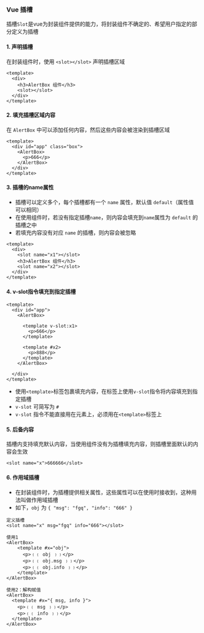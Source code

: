 ### Vue 插槽
插槽`Slot`是vue为封装组件提供的能力，将封装组件不确定的、希望用户指定的部分定义为插槽

#### 1. 声明插槽
在封装组件时，使用 `<slot></slot>` 声明插槽区域

```
<template>
  <div>
    <h3>AlertBox 组件</h3>
    <slot></slot>
  </div>
</template>
```

#### 2. 填充插槽区域内容
在 `AlertBox` 中可以添加任何内容，然后这些内容会被渲染到插槽区域

```
<template>
  <div id="app" class="box">
    <AlertBox>
      <p>666</p>
    </AlertBox>
  </div>
</template>
```

#### 3. 插槽的name属性
* 插槽可以定义多个，每个插槽都有一个 `name` 属性，默认值 `default`（属性值可以相同）
* 在使用组件时，若没有指定插槽`name`，则内容会填充到`name`属性为 `default` 的插槽之中
* 若填充内容没有对应 `name` 的插槽，则内容会被忽略

```
<template>
  <div>
    <slot name="x1"></slot>
    <h3>AlertBox 组件</h3>
    <slot name="x2"></slot>
  </div>
</template>
```

#### 4. v-slot指令填充到指定插槽 
```
<template>
  <div id="app">
    <AlertBox>
    
      <template v-slot:x1>
        <p>666</p>
      </template>

      <template #x2>
        <p>888</p>
      </template>
    </AlertBox>
    
  </div>
</template>
```

* 使用`<template>`标签包裹填充内容，在标签上使用`v-slot`指令将内容填充到指定插槽
* `v-slot` 可简写为 `#`
* `v-slot` 指令不能直接用在元素上，必须用在`<template>`标签上


#### 5. 后备内容
插槽内支持填充默认内容，当使用组件没有为插槽填充内容，则插槽里面默认的内容会生效

```
<slot name="x">666666</slot>
```


#### 6. 作用域插槽
* 在封装组件时，为插槽提供相关属性，这些属性可以在使用时接收到，这种用法叫做作用域插槽
* 如下，`obj` 为 `{ "msg": "fgq", "info": "666" }`

```
定义插槽
<slot name="x" msg="fgq" info="666"></slot>

使用1
<AlertBox>
    <template #x="obj">
      <p>﹛﹛ obj ﹜﹜</p>
      <p>﹛﹛ obj.msg ﹜﹜</p>
      <p>﹛﹛ obj.info ﹜﹜</p>
    </template>
</AlertBox>

使用2：解构赋值
<AlertBox>
  <template #x="{ msg, info }">
    <p>﹛﹛ msg ﹜﹜</p>
    <p>﹛﹛ info ﹜﹜</p>
  </template>
</AlertBox>
```
